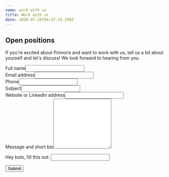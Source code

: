 ```yaml
---
name: work with us
title: Work with us
date: 2020-07-26T04:27:15.299Z
---
```

## Open positions

If you're excited about Primoris and want to work with us, tell us a bit about yourself and let's discuss! We look forward to hearing from you.

<form class="contact-form" name="Work with us" method="POST" netlify-honeypot="legit" data-netlify="true">
  <input type="hidden" name="form-name" value="Work with us" />
  <div class="field text name required">
    <label>Full name<input name="name" required="" type="text" value="" /></label>
  </div>
  <div class="field email required">
    <label>Email address<input name="email" required="" type="email" value="" /></label>
  </div>
  <div class="field tel">
    <label>Phone<input name="phone" type="tel" value="" /></label>
  </div>
  <div class="field text subject">
    <label>Subject<input name="subject" type="text" value="" /></label>
  </div>
   <div class="field text">
    <label>Website or LinkedIn address<input name="website" type="text" value="" /></label>
  </div>
  <div class="field textarea message required">
    <label>Message and short bio<textarea name="message" required="" rows="10"></textarea></label>
  </div>
  <p class="display-none">
    <label>Hey bots, fill this out: <input name="legit" /></label>
  </p>
  <input class="button primary" type="submit" value="Submit">
</form>